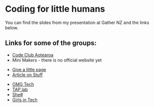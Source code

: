 # Coding for little humans

You can find the slides from my presentation at Gather NZ and the links below. 

## Links for some of the groups:
* [Code Club Aotearoa](http://www.codeclub.nz/)
* Mini Makers - there is no official website yet
 - [Give a little page](https://givealittle.co.nz/cause/aklminimakers)
 - [Article on Stuff](http://www.stuff.co.nz/national/education/81772180/auckland-mini-makers-push-boundaries-of-technology)
* [OMG Tech](http://omgtech.co.nz/)
* [TAP lab](http://www.taplab.nz/)
* [She#](http://shesharp.co.nz/)
* [Girls in Tech](http://girlsintech.org/)